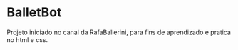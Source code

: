# BalletBot
Projeto iniciado no canal da RafaBallerini, para fins de aprendizado e pratica no html e css.
